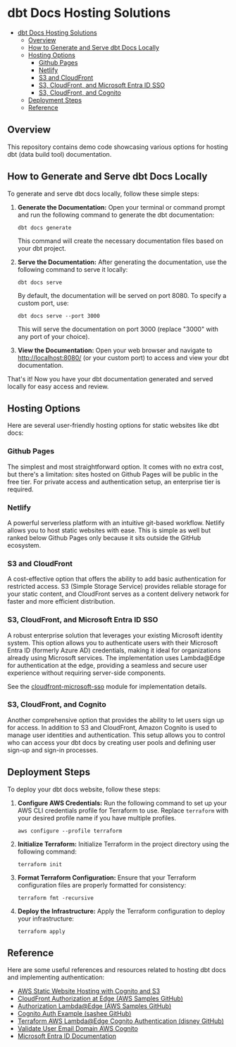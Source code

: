 # dbt Docs Hosting Solutions

- [dbt Docs Hosting Solutions](#dbt-docs-hosting-solutions)
  - [Overview](#overview)
  - [How to Generate and Serve dbt Docs Locally](#how-to-generate-and-serve-dbt-docs-locally)
  - [Hosting Options](#hosting-options)
    - [Github Pages](#github-pages)
    - [Netlify](#netlify)
    - [S3 and CloudFront](#s3-and-cloudfront)
    - [S3, CloudFront, and Microsoft Entra ID SSO](#s3-cloudfront-and-microsoft-entra-id-sso)
    - [S3, CloudFront, and Cognito](#s3-cloudfront-and-cognito)
  - [Deployment Steps](#deployment-steps)
  - [Reference](#reference)

## Overview
This repository contains demo code showcasing various options for hosting dbt (data build tool) documentation.

## How to Generate and Serve dbt Docs Locally

To generate and serve dbt docs locally, follow these simple steps:

1. **Generate the Documentation:** Open your terminal or command prompt and run the following command to generate the dbt documentation:

   ```
   dbt docs generate
   ```
   
   This command will create the necessary documentation files based on your dbt project.

2. **Serve the Documentation:** After generating the documentation, use the following command to serve it locally:
   
   ```
   dbt docs serve
   ```
   
   By default, the documentation will be served on port 8080. To specify a custom port, use:
   
   ```
   dbt docs serve --port 3000
   ```
   
   This will serve the documentation on port 3000 (replace "3000" with any port of your choice).

3. **View the Documentation:** Open your web browser and navigate to [http://localhost:8080/](http://localhost:8080/) (or your custom port) to access and view your dbt documentation.

That's it! Now you have your dbt documentation generated and served locally for easy access and review.

## Hosting Options
Here are several user-friendly hosting options for static websites like dbt docs:

### Github Pages
The simplest and most straightforward option. It comes with no extra cost, but there's a limitation: sites hosted on Github Pages will be public in the free tier. For private access and authentication setup, an enterprise tier is required.

### Netlify
A powerful serverless platform with an intuitive git-based workflow. Netlify allows you to host static websites with ease. This is simple as well but ranked below Github Pages only because it sits outside the GitHub ecosystem.

### S3 and CloudFront
A cost-effective option that offers the ability to add basic authentication for restricted access. S3 (Simple Storage Service) provides reliable storage for your static content, and CloudFront serves as a content delivery network for faster and more efficient distribution.

### S3, CloudFront, and Microsoft Entra ID SSO
A robust enterprise solution that leverages your existing Microsoft identity system. This option allows you to authenticate users with their Microsoft Entra ID (formerly Azure AD) credentials, making it ideal for organizations already using Microsoft services. The implementation uses Lambda@Edge for authentication at the edge, providing a seamless and secure user experience without requiring server-side components.

See the [cloudfront-microsoft-sso](./terraform/cloudfront-microsoft-sso/README.md) module for implementation details.

### S3, CloudFront, and Cognito
Another comprehensive option that provides the ability to let users sign up for access. In addition to S3 and CloudFront, Amazon Cognito is used to manage user identities and authentication. This setup allows you to control who can access your dbt docs by creating user pools and defining user sign-up and sign-in processes.

## Deployment Steps
To deploy your dbt docs website, follow these steps:

1. **Configure AWS Credentials:**
   Run the following command to set up your AWS CLI credentials profile for Terraform to use. Replace `terraform` with your desired profile name if you have multiple profiles.

   ```
   aws configure --profile terraform
   ```

2. **Initialize Terraform:**
   Initialize Terraform in the project directory using the following command:

   ```
   terraform init
   ```

3. **Format Terraform Configuration:**
   Ensure that your Terraform configuration files are properly formatted for consistency:

   ```
   terraform fmt -recursive
   ```

4. **Deploy the Infrastructure:**
   Apply the Terraform configuration to deploy your infrastructure:

   ```
   terraform apply
   ```

## Reference
Here are some useful references and resources related to hosting dbt docs and implementing authentication:

- [AWS Static Website Hosting with Cognito and S3](https://howtoember.wordpress.com/2020/06/11/aws-static-website-hosting-with-cognito-and-s3/)
- [CloudFront Authorization at Edge (AWS Samples GitHub)](https://github.com/aws-samples/cloudfront-authorization-at-edge)
- [Authorization Lambda@Edge (AWS Samples GitHub)](https://github.com/aws-samples/authorization-lambda-at-edge)
- [Cognito Auth Example (sashee GitHub)](https://github.com/sashee/cognito-auth-example)
- [Terraform AWS Lambda@Edge Cognito Authentication (disney GitHub)](https://github.com/disney/terraform-aws-lambda-at-edge-cognito-authentication)
- [Validate User Email Domain AWS Cognito](https://andreybleme.com/2020-01-18/validate-user-email-domain-aws-cognito/)
- [Microsoft Entra ID Documentation](https://docs.microsoft.com/en-us/azure/active-directory/)
